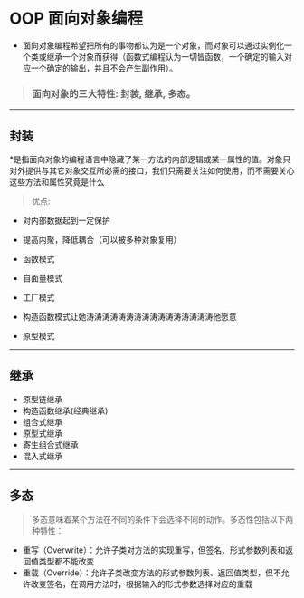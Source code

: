 # OOP 面向对象编程 
* 面向对象编程希望把所有的事物都认为是一个对象，而对象可以通过实例化一个类或继承一个对象而获得（函数式编程认为一切皆函数，一个确定的输入对应一个确定的输出，并且不会产生副作用）。

> ### 面向对象的三大特性: 封装, 继承, 多态。
***
## 封装
*是指面向对象的编程语言中隐藏了某一方法的内部逻辑或某一属性的值。对象只对外提供与其它对象交互所必需的接口，我们只需要关注如何使用，而不需要关心这些方法和属性究竟是什么

> 优点:
* 对内部数据起到一定保护
* 提高内聚，降低耦合（可以被多种对象复用）

* 函数模式
* 自面量模式
* 工厂模式
* 构造函数模式让她涛涛涛涛涛涛涛涛涛涛涛涛涛涛涛涛他愿意
* 原型模式
***
## 继承
* 原型链继承
* 构造函数继承(经典继承)
* 组合式继承
* 原型式继承
* 寄生组合式继承
* 混入式继承
***
## 多态
> 多态意味着某个方法在不同的条件下会选择不同的动作。多态性包括以下两种特性：
* 重写（Overwrite）：允许子类对方法的实现重写，但签名、形式参数列表和返回值类型都不能改变
* 重载（Override）：允许子类改变方法的形式参数列表、返回值类型，但不允许改变签名，在调用方法时，根据输入的形式参数选择对应的重载

